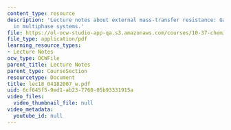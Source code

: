 ```yaml
---
content_type: resource
description: 'Lecture notes about external mass-transfer resistance: Gas-liquid reactions
  in multiphase systems.'
file: https://ol-ocw-studio-app-qa.s3.amazonaws.com/courses/10-37-chemical-and-biological-reaction-engineering-spring-2007/6cf645f59ed1ab23776005b93331915a_lec18_04182007_w.pdf
file_type: application/pdf
learning_resource_types:
- Lecture Notes
ocw_type: OCWFile
parent_title: Lecture Notes
parent_type: CourseSection
resourcetype: Document
title: lec18_04182007_w.pdf
uid: 6cf645f5-9ed1-ab23-7760-05b93331915a
video_files:
  video_thumbnail_file: null
video_metadata:
  youtube_id: null
---
```

